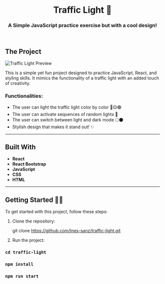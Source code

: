 <!-- PROJECT LOGO -->
<p align="center">

  <h1 align="center">Traffic Light 🚦</h1>

  <h3 align="center">
    A Simple JavaScript practice exercise but with a cool design!
  </h3>
  <br />
</p>


## The Project
![Traffic Light Preview](https://res.cloudinary.com/dtr9ffwyc/image/upload/v1737542582/traffic-light-preview_yiisc3.png)

This is a simple yet fun project designed to practice JavaScript, React, and styling skills. It mimics the functionality of a traffic light with an added touch of creativity.

### Functionalities:

- The user can light the traffic light color by color 🔴🟡🟢
- The user can activate sequences of random lights 🎲
- The user can switch between light and dark mode 🌕🌑
- Stylish design that makes it stand out! ✨

---

## Built With

- **React**
- **React Bootstrap**
- **JavaScript**
- **CSS**
- **HTML**

---

## Getting Started ☝🏻

To get started with this project, follow these steps:

1. Clone the repository:
   
   git clone https://github.com/Ines-sanz/traffic-light.git

2. Run the project:
### `cd traffic-light`
### `npm install`
### `npm run start`
